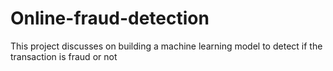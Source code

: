 # Online-fraud-detection
This project discusses on building a machine learning model to detect if the transaction is fraud or not
